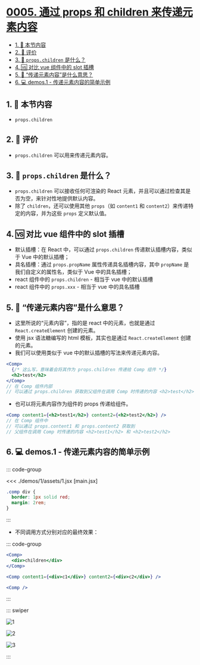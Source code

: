 # [0005. 通过 props 和 children 来传递元素内容](https://github.com/tnotesjs/TNotes.react/tree/main/notes/0005.%20%E9%80%9A%E8%BF%87%20props%20%E5%92%8C%20children%20%E6%9D%A5%E4%BC%A0%E9%80%92%E5%85%83%E7%B4%A0%E5%86%85%E5%AE%B9)

<!-- region:toc -->

- [1. 🎯 本节内容](#1--本节内容)
- [2. 🫧 评价](#2--评价)
- [3. 🤔 `props.children` 是什么？](#3--propschildren-是什么)
- [4. 🆚 对比 vue 组件中的 slot 插槽](#4--对比-vue-组件中的-slot-插槽)
- [5. 🤔 “传递元素内容”是什么意思？](#5--传递元素内容是什么意思)
- [6. 💻 demos.1 - 传递元素内容的简单示例](#6--demos1---传递元素内容的简单示例)

<!-- endregion:toc -->

## 1. 🎯 本节内容

- `props.children`

## 2. 🫧 评价

- `props.children` 可以用来传递元素内容。

## 3. 🤔 `props.children` 是什么？

- `props.children` 可以接收任何可渲染的 React 元素，并且可以通过检查其是否为空，来针对性地提供默认内容。
- 除了 `children`，还可以使用其他 `props`（如 `content1` 和 `content2`）来传递特定的内容，并为这些 `props` 定义默认值。

## 4. 🆚 对比 vue 组件中的 slot 插槽

- 默认插槽：在 React 中，可以通过 `props.children` 传递默认插槽内容，类似于 Vue 中的默认插槽；
- 具名插槽：通过 `props.propName` 属性传递具名插槽内容，其中 `propName` 是我们自定义的属性名，类似于 Vue 中的具名插槽；
- react 组件中的 `props.children` - 相当于 vue 中的默认插槽
- react 组件中的 `props.xxx` - 相当于 vue 中的具名插槽

## 5. 🤔 “传递元素内容”是什么意思？

- 这里所说的“元素内容”，指的是 react 中的元素，也就是通过 `React.createElement` 创建的元素。
- 使用 jsx 语法糖编写的 html 模板，其实也是通过 `React.createElement` 创建的元素。
- 我们可以使用类似于 vue 中的默认插槽的写法来传递元素内容。

```jsx
<Comp>
  {/* 这么写，意味着会将其作为 props.children 传递给 Comp 组件 */}
  <h2>test</h2>
</Comp>
// 在 Comp 组件内部
// 可以通过 props.children 获取到父组件在调用 Comp 时传递的内容 <h2>test</h2>
```

- 也可以将元素内容作为组件的 props 传递给组件。

```jsx
<Comp content1={<h2>test1</h2>} content2={<h2>test2</h2>} />
// 在 Comp 组件中
// 可以通过 props.content1 和 props.content2 获取到
// 父组件在调用 Comp 时传递的内容 <h2>test1</h2> 和 <h2>test2</h2>
```

## 6. 💻 demos.1 - 传递元素内容的简单示例

::: code-group

<<< ./demos/1/assets/1.jsx [main.jsx]

```css [Comp.css]
.comp div {
  border: 1px solid red;
  margin: 2rem;
}
```

:::

- 不同调用方式分别对应的最终效果：

::: code-group

```jsx [1]
<Comp>
  <div>children</div>
</Comp>
```

```jsx [2]
<Comp content1={<div>c1</div>} content2={<div>c2</div>} />
```

```jsx [3]
<Comp />
```

:::

::: swiper

![1](https://cdn.jsdelivr.net/gh/tnotesjs/imgs@main/2025-06-27-20-15-01.png)

![2](https://cdn.jsdelivr.net/gh/tnotesjs/imgs@main/2025-06-27-20-15-08.png)

![3](https://cdn.jsdelivr.net/gh/tnotesjs/imgs@main/2025-06-27-20-15-16.png)

:::
